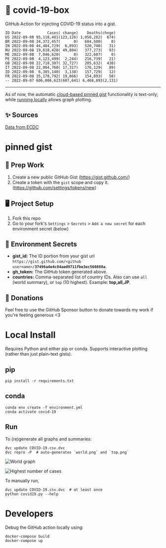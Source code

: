 # 🏥 covid-19-box

GitHub Action for injecting COVID-19 status into a gist.

```
ID Date            Cases( change)    Deaths(chnge)
US 2022-09-08 95,118,481(123,126) 1,050,282(  674)
BR 2022-09-08 34,372,457(      0)   684,508(    0)
IN 2022-09-08 44,484,729(  6,093)   520,748(   31)
RU 2022-09-08 19,618,428( 49,884)   377,273(   93)
ME 2022-09-08  7,046,620(      0)   322,607(    0)
PE 2022-09-08  4,123,499(  2,244)   216,739(   21)
GB 2022-09-08 22,718,307( 32,727)   205,632(  430)
IT 2022-09-08 22,004,760( 17,317)   176,129(   89)
ID 2022-09-08  6,385,140(  3,138)   157,729(   12)
FR 2022-09-08 35,178,792( 19,866)   154,893(   58)
-- 2022-09-07 606,006,623(607,641) 6,468,893(2,131)
```

---

As of now, the automatic [cloud-based pinned gist](#pinned-gist) functionality is text-only;
while [running locally](#local-install) allows graph plotting.

## ✨ Sources

[Data from ECDC](https://www.ecdc.europa.eu/en/publications-data/download-todays-data-geographic-distribution-covid-19-cases-worldwide)

# pinned gist

## 🎒 Prep Work
1. Create a new public GitHub Gist (https://gist.github.com/)
1. Create a token with the `gist` scope and copy it. (https://github.com/settings/tokens/new)

## 🖥 Project Setup
1. Fork this repo
1. Go to your fork's `Settings` > `Secrets` > `Add a new secret` for each environment secret (below)

## 🤫 Environment Secrets
- **gist_id:** The ID portion from your gist url `https://gist.github.com/<github username>/`**`37496a4e4c84aed9711fbe3ec560888a`**.
- **gh_token:** The GitHub token generated above.
- **countries:** Comma-separated list of country IDs. Also can use `all` (world summary), or `top` (10 highest). Example: **top,all,JP**.

## 💸 Donations

Feel free to use the GitHub Sponsor button to donate towards my work if you're feeling generous <3

# Local Install

Requires Python and either pip or conda. Supports interactive plotting (rather than just plain-text gists).

## pip

```
pip install -r requirements.txt
```

## conda

```
conda env create -f environment.yml
conda activate covid-19
```

## Run

To (re)generate all graphs and summaries:

```
dvc update COVID-19.csv.dvc
dvc repro -P  # auto-generates `world.png` and `top.png`
```

![World graph](world.png)

![Highest number of cases](top.png)

To manually run,

```
dvc update COVID-19.csv.dvc  # at least once
python covid19.py --help
```

# Developers

Debug the GitHub action locally using:

```
docker-compose build
docker-compose up
```
